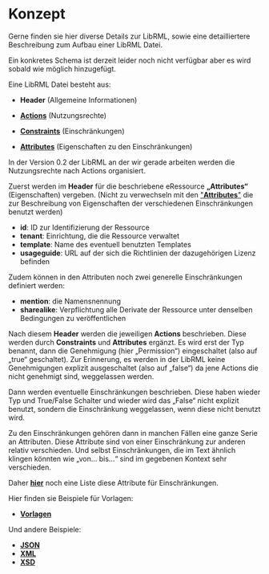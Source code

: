 # Konzept


Gerne finden sie hier diverse Details zur LibRML, sowie eine detailliertere Beschreibung zum Aufbau einer LibRML Datei.

Ein konkretes Schema ist derzeit leider noch nicht verfügbar aber es wird sobald wie möglich hinzugefügt. 


Eine LibRML Datei besteht aus:

- **Header** (Allgemeine Informationen)

- [**Actions**](actions.markdown) (Nutzungsrechte)

- [**Constraints**](constraints.markdown) (Einschränkungen)

- [**Attributes**](attributes.markdown) (Eigenschaften zu den Einschränkungen)


In der Version 0.2 der LibRML an der wir gerade arbeiten werden die Nutzungsrechte nach Actions organisiert.


Zuerst werden im **Header** für die beschriebene eRessource **„Attributes“** (Eigenschaften) vergeben. (Nicht zu verwechseln mit den ["**Attributes**"](attributes.markdown) die zur Beschreibung von Eigenschaften der verschiedenen Einschränkungen benutzt werden)

- **id**: ID zur Identifizierung der Ressource
- **tenant**: Einrichtung, die die Ressource verwaltet
- **template**: Name des eventuell benutzten Templates
- **usageguide**: URL auf der sich die Richtlinien der dazugehörigen Lizenz befinden 

Zudem können in den Attributen noch zwei generelle Einschränkungen definiert werden:

- **mention**: die Namensnennung
- **sharealike**: Verpflichtung alle Derivate der Ressource unter denselben Bedingungen zu veröffentlichen


Nach diesem **Header** werden die jeweiligen **Actions** beschrieben. Diese werden durch **Constraints** und **Attributes** ergänzt. Es wird erst der Typ benannt, dann die Genehmigung (hier „Permission“) eingeschaltet (also auf „true“ geschaltet). Zur Erinnerung, es werden in der LibRML keine Genehmigungen explizit ausgeschaltet (also auf „false“) da jene Actions die nicht genehmigt sind, weggelassen werden.

Dann werden eventuelle Einschränkungen beschrieben. Diese haben wieder Typ und True/False Schalter und wieder wird das „False“ nicht explizit benutzt, sondern die Einschränkung weggelassen, wenn diese nicht benutzt wird.

Zu den Einschränkungen gehören dann in manchen Fällen eine ganze Serie an Attributen. Diese Attribute sind von einer Einschränkung zur anderen relativ verschieden. Und selbst Einschränkungen, die im Text ähnlich klingen könnten wie „von… bis…“ sind im gegebenen Kontext sehr verschieden.

Daher [**hier**](attributes.markdown) noch eine Liste diese Attribute für Einschränkungen.



Hier finden sie Beispiele für Vorlagen: 

- [**Vorlagen**](../tmpl/beispiele.markdown)

Und andere Beispiele: 
- [**JSON**](json.markdown)
- [**XML**](xmlbeispiel.markdown)
- [**XSD**](xsdschema.markdown)